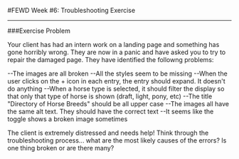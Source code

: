 #FEWD Week #6: Troubleshooting Exercise


---


###Exercise Problem 

Your client has had an intern work on a landing page and something has gone horribly wrong.  They are now in a panic 
and have asked you to try to repair the damaged page.  They have identified the followng problems:

--The images are all broken
--All the styles seem to be missing
--When the user clicks on the + icon in each entry, the entry should expand.  It doesn't do anything
--When a horse type is selected, it should filter the display so that only that type of horse is shown (draft, light, pony, etc)
--The title "Directory of Horse Breeds" should be all upper case
--The images all have the same alt text. They should have the correct text
--It seems like the toggle shows a broken image sometimes

The client is extremely distressed and needs help! Think through the troubleshooting process... what are the most likely causes of the errors?  Is one thing broken or are there many?